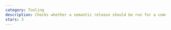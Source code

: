 ```yaml
---
category: Tooling
description: Checks whether a semantic release should be run for a commit.
stars: 3
---
```

